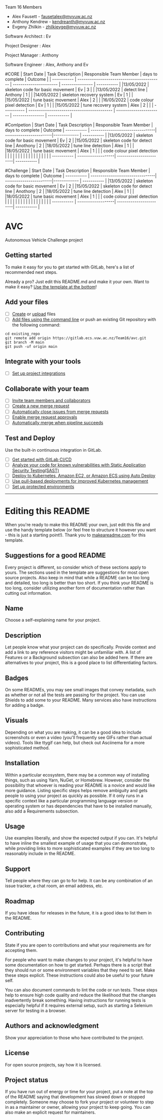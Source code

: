 Team 16 Members
- Alex Fausett - fausetalex@myvuw.ac.nz
- Anthony Kendrew - kendreanth@myvuw.ac.nz
- Evgeny Zhilkin - zhilkievge@myvuw.ac.nz

Software Architect : Ev

Project Designer : Alex 

Project Manager : Anthony

Software Engineer : Alex, Anthony and Ev


#CORE
| Start Date  | Task Description                            | Responsible Team Member | days to complete | Outcome     |
| ----------- | ------------------------------------------- | ----------------------- | ---------------- | ----------- | 
|13/05/2022   | skeleton code for basic movement            | Ev                      | 3                |             |
|13/05/2022   | detect line                                 | Anthony                 | 1                |             |
|14/05/2022   | skeleton recovery system                    | Ev                      | 1                |             |
|15/05/2022   | tune basic movement                         | Alex                    | 2                |             |
|16/05/2022   | code colour pixel detection                 | Ev                      | 1                |             |
|15/05/2022   | tune recovery system                        | Alex                    | 2                |             |
| ----------- | ------------------------------------------- | ----------------------- | ---------------- | ----------- |

#Comlpetion
| Start Date  | Task Description                 | Responsible Team Member | days to complete | Outcome 
| ----------- | ---------------------------------| ------------------------|-------------     | ----------- | 
|13/05/2022   | skeleton code for basic movement | Ev                      | 2                |
|15/05/2022   | skeleton code for detect line    | Anothony                | 2                | 
|18/05/2022   | tune line detection              | Alex                    | 1                |             |
|18/05/2022   | tune basic movement              | Alex                    | 1                | 
|             | code colour pixel detection                                |                  |
|             |                                  |                         |                  |
|             |                    |                         |             |
|             |                    |                         |             |
| ----------- | -------------------| ------------------------| ----------- |

#Challenge
| Start Date  | Task Description                 | Responsible Team Member | days to complete | Outcome 
| ----------- | ---------------------------------| ------------------------|-------------     | ----------- | 
|13/05/2022   | skeleton code for basic movement | Ev                      | 2                |
|15/05/2022   | skeleton code for detect line    | Anothony                | 2                | 
|18/05/2022   | tune line detection              | Alex                    | 1                |             |
|18/05/2022   | tune basic movement              | Alex                    | 1                | 
|             | code colour pixel detection                                |                  |
|             |                                  |                         |                  |
|             |                    |                         |             |
|             |                    |                         |             |
| ----------- | -------------------| ------------------------| ----------- |

# AVC

Autonomous Vehicle Challenge project

## Getting started

To make it easy for you to get started with GitLab, here's a list of recommended next steps.

Already a pro? Just edit this README.md and make it your own. Want to make it easy? [Use the template at the bottom](#editing-this-readme)!

## Add your files

- [ ] [Create](https://docs.gitlab.com/ee/user/project/repository/web_editor.html#create-a-file) or [upload](https://docs.gitlab.com/ee/user/project/repository/web_editor.html#upload-a-file) files
- [ ] [Add files using the command line](https://docs.gitlab.com/ee/gitlab-basics/add-file.html#add-a-file-using-the-command-line) or push an existing Git repository with the following command:

```
cd existing_repo
git remote add origin https://gitlab.ecs.vuw.ac.nz/Team16/avc.git
git branch -M main
git push -uf origin main
```

## Integrate with your tools

- [ ] [Set up project integrations](https://gitlab.ecs.vuw.ac.nz/Team16/avc/-/settings/integrations)

## Collaborate with your team

- [ ] [Invite team members and collaborators](https://docs.gitlab.com/ee/user/project/members/)
- [ ] [Create a new merge request](https://docs.gitlab.com/ee/user/project/merge_requests/creating_merge_requests.html)
- [ ] [Automatically close issues from merge requests](https://docs.gitlab.com/ee/user/project/issues/managing_issues.html#closing-issues-automatically)
- [ ] [Enable merge request approvals](https://docs.gitlab.com/ee/user/project/merge_requests/approvals/)
- [ ] [Automatically merge when pipeline succeeds](https://docs.gitlab.com/ee/user/project/merge_requests/merge_when_pipeline_succeeds.html)

## Test and Deploy

Use the built-in continuous integration in GitLab.

- [ ] [Get started with GitLab CI/CD](https://docs.gitlab.com/ee/ci/quick_start/index.html)
- [ ] [Analyze your code for known vulnerabilities with Static Application Security Testing(SAST)](https://docs.gitlab.com/ee/user/application_security/sast/)
- [ ] [Deploy to Kubernetes, Amazon EC2, or Amazon ECS using Auto Deploy](https://docs.gitlab.com/ee/topics/autodevops/requirements.html)
- [ ] [Use pull-based deployments for improved Kubernetes management](https://docs.gitlab.com/ee/user/clusters/agent/)
- [ ] [Set up protected environments](https://docs.gitlab.com/ee/ci/environments/protected_environments.html)

***

# Editing this README

When you're ready to make this README your own, just edit this file and use the handy template below (or feel free to structure it however you want - this is just a starting point!).  Thank you to [makeareadme.com](https://www.makeareadme.com/) for this template.

## Suggestions for a good README
Every project is different, so consider which of these sections apply to yours. The sections used in the template are suggestions for most open source projects. Also keep in mind that while a README can be too long and detailed, too long is better than too short. If you think your README is too long, consider utilizing another form of documentation rather than cutting out information.

## Name
Choose a self-explaining name for your project.

## Description
Let people know what your project can do specifically. Provide context and add a link to any reference visitors might be unfamiliar with. A list of Features or a Background subsection can also be added here. If there are alternatives to your project, this is a good place to list differentiating factors.

## Badges
On some READMEs, you may see small images that convey metadata, such as whether or not all the tests are passing for the project. You can use Shields to add some to your README. Many services also have instructions for adding a badge.

## Visuals
Depending on what you are making, it can be a good idea to include screenshots or even a video (you'll frequently see GIFs rather than actual videos). Tools like ttygif can help, but check out Asciinema for a more sophisticated method.

## Installation
Within a particular ecosystem, there may be a common way of installing things, such as using Yarn, NuGet, or Homebrew. However, consider the possibility that whoever is reading your README is a novice and would like more guidance. Listing specific steps helps remove ambiguity and gets people to using your project as quickly as possible. If it only runs in a specific context like a particular programming language version or operating system or has dependencies that have to be installed manually, also add a Requirements subsection.

## Usage
Use examples liberally, and show the expected output if you can. It's helpful to have inline the smallest example of usage that you can demonstrate, while providing links to more sophisticated examples if they are too long to reasonably include in the README.

## Support
Tell people where they can go to for help. It can be any combination of an issue tracker, a chat room, an email address, etc.

## Roadmap
If you have ideas for releases in the future, it is a good idea to list them in the README.

## Contributing
State if you are open to contributions and what your requirements are for accepting them.

For people who want to make changes to your project, it's helpful to have some documentation on how to get started. Perhaps there is a script that they should run or some environment variables that they need to set. Make these steps explicit. These instructions could also be useful to your future self.

You can also document commands to lint the code or run tests. These steps help to ensure high code quality and reduce the likelihood that the changes inadvertently break something. Having instructions for running tests is especially helpful if it requires external setup, such as starting a Selenium server for testing in a browser.

## Authors and acknowledgment
Show your appreciation to those who have contributed to the project.

## License
For open source projects, say how it is licensed.

## Project status
If you have run out of energy or time for your project, put a note at the top of the README saying that development has slowed down or stopped completely. Someone may choose to fork your project or volunteer to step in as a maintainer or owner, allowing your project to keep going. You can also make an explicit request for maintainers.
